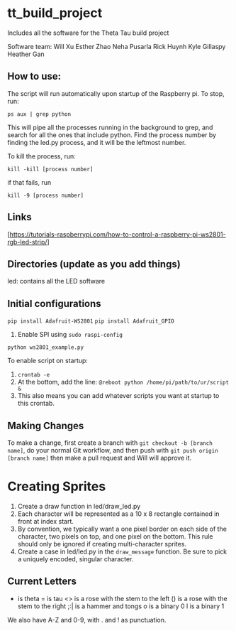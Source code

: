 tt_build_project
================
Includes all the software for the Theta Tau build project

Software team:
Will Xu
Esther Zhao
Neha Pusarla
Rick Huynh
Kyle Gillaspy
Heather Gan

## How to use:
The script will run automatically upon startup of the Raspberry pi. To stop, run:

`ps aux | grep python`

This will pipe all the processes running in the background to grep, and search
for all the ones that include python. Find the process number by finding the led.py
process, and it will be the leftmost number.

To kill the process, run:

`kill -kill [process number]`

if that fails, run

`kill -9 [process number]`


## Links
[https://tutorials-raspberrypi.com/how-to-control-a-raspberry-pi-ws2801-rgb-led-strip/]

## Directories (update as you add things)
led: contains all the LED software

## Initial configurations
`pip install Adafruit-WS2801`
`pip install Adafruit_GPIO`

1. Enable SPI using `sudo raspi-config`

`python ws2801_example.py`

To enable script on startup:
1. `crontab -e`
2. At the bottom, add the line:
   `@reboot python /home/pi/path/to/ur/script &`
3. This also means you can add whatever scripts you want at startup to this crontab.


## Making Changes
To make a change, first create a branch with `git checkout -b [branch name]`,
do your normal Git workflow, and
then push with `git push origin [branch name]`
then make a pull request and Will will approve it.

# Creating Sprites
1. Create a draw function in led/draw_led.py
2. Each character will be represented as a 10 x 8 rectangle contained in front at index start.
3. By convention, we typically want a one pixel border on each side of the character, two pixels on top, and one pixel on the bottom. This rule should only be ignored if creating multi-character sprites.
4. Create a case in led/led.py in the `draw_message` function. Be sure to pick a uniquely encoded, singular character.

## Current Letters
+ is theta
= is tau
<> is a rose with the stem to the left
() is a rose with the stem to the right
;:| is a hammer and tongs
o is a binary 0
l is a binary 1

We also have A-Z and 0-9, with . and ! as punctuation.
